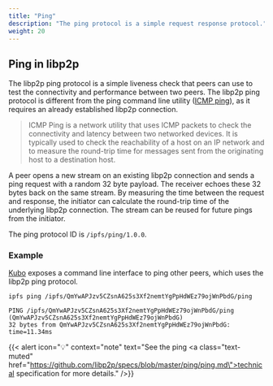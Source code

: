 ```yaml
---
title: "Ping"
description: "The ping protocol is a simple request response protocol."
weight: 20
---
```


## Ping in libp2p

The libp2p ping protocol is a simple liveness check that peers can use to test
the connectivity and performance between two peers. The libp2p ping protocol
is different from the ping command line utility
([ICMP ping](https://en.wikipedia.org/wiki/Internet_Control_Message_Protocol)),
as it requires an already established libp2p connection.

> ICMP Ping is a network utility that uses ICMP packets to
> check the connectivity and latency between two networked devices.
> It is typically used to check the reachability of a host on an IP network and
> to measure the round-trip time for messages sent from the originating host to a
> destination host.

A peer opens a new stream on an existing libp2p connection and sends a ping request with a random 32 byte payload. The receiver echoes these 32 bytes back on the same stream. By measuring the time between the
request and response, the initiator can calculate the round-trip time of the underlying libp2p connection.
The stream can be reused for future pings from the initiator.

The ping protocol ID is `/ipfs/ping/1.0.0`.

### Example

[Kubo](https://github.com/ipfs/kubo) exposes a command line interface to ping other peers, which uses the libp2p ping protocol.

```shell
ipfs ping /ipfs/QmYwAPJzv5CZsnA625s3Xf2nemtYgPpHdWEz79ojWnPbdG/ping

PING /ipfs/QmYwAPJzv5CZsnA625s3Xf2nemtYgPpHdWEz79ojWnPbdG/ping (QmYwAPJzv5CZsnA625s3Xf2nemtYgPpHdWEz79ojWnPbdG)
32 bytes from QmYwAPJzv5CZsnA625s3Xf2nemtYgPpHdWEz79ojWnPbdG: time=11.34ms
```

{{< alert icon="💡" context="note" text="See the ping <a class=\"text-muted\" href=\"https://github.com/libp2p/specs/blob/master/ping/ping.md\">technical specification</a> for more details." />}}
